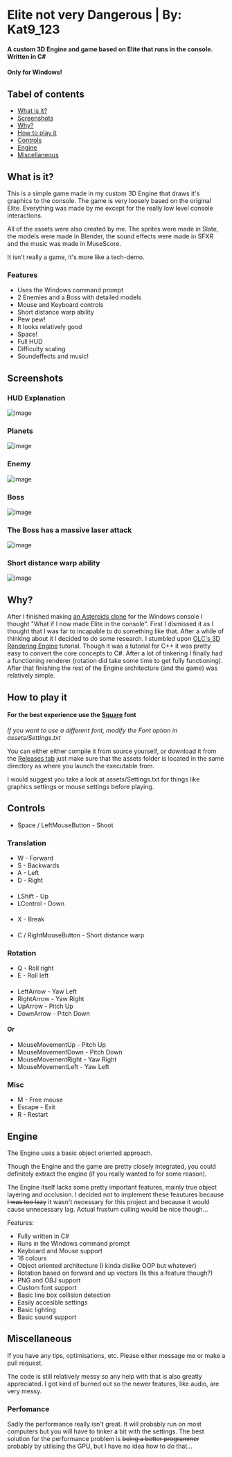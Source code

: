 # Elite not very Dangerous | By: Kat9_123
#### A custom 3D Engine and game based on Elite that runs in the console. Written in C#
#### Only for Windows!
## Tabel of contents
- [What is it?](#what-is-it)
- [Screenshots](#screenshots)
- [Why?](#why)
- [How to play it](#how-to-play-it)
- [Controls](#controls)
- [Engine](#engine)
- [Miscellaneous](#miscellaneous)


## What is it?
This is a simple game made in my custom 3D Engine that draws it's graphics to the console.
The game is very loosely based on the original Elite. 
Everything was made by me except for the really low level console interactions.

All of the assets were also created by me. The sprites were made in Slate, the models were made
in Blender, the sound effects were made in SFXR and the music was made in MuseScore.

It isn't really a game, it's more like a tech-demo.



### Features
- Uses the Windows command prompt
- 2 Enemies and a Boss with detailed models
- Mouse and Keyboard controls
- Short distance warp ability
- Pew pew!
- It looks relatively good
- Space!
- Full HUD
- Difficulty scaling
- Soundeffects and music!


## Screenshots
### HUD Explanation
![image](/screenshots/HUD.png)

### Planets
![image](/screenshots/Planets.png)

### Enemy
![image](/screenshots/Enemy.png)


### Boss
![image](/screenshots/Boss.png)

### The Boss has a massive laser attack
![image](/screenshots/BossLaser.png)

### Short distance warp ability
![image](/screenshots/Warp.png)

## Why?
After I finished making <a href="https://github.com/Kat9-123/Asteroids"> an Asteroids clone</a> for the Windows console
I thought "What if I now made Elite in the console". First I dismissed it as I thought
that I was far to incapable to do something like that. After a while of thinking about it I decided
to do some research. I stumbled upon 
<a href="https://www.youtube.com/watch?v=ih20l3pJoeU">OLC's 3D Rendering Engine</a> tutorial. Though
it was a tutorial for C++ it was pretty easy to convert the core concepts to C#. After a lot of 
tinkering I finally had a functioning renderer (rotation did take some time to get fully functioning).
After that finishing the rest of the Engine architecture (and the game) was relatively simple.



## How to play it
#### For the best experience use the <a href="https://strlen.com/square/">Square</a> font
<i>If you want to use a different font, modify the Font option in assets/Settings.txt</i>


You can either either compile it from source yourself, or download it from the <a href=https://github.com/Kat9-123/Elite/releases>Releases tab</a> just make sure that the assets folder is located in the same directory as where you launch the executable from.

I would suggest you take a look at assets/Settings.txt for things like graphics settings
or mouse settings before playing.



## Controls
- Space / LeftMouseButton - Shoot


### Translation
- W - Forward
- S - Backwards
- A - Left
- D - Right
####
- LShift - Up
- LControl - Down
####
- X - Break
####
- C / RightMouseButton - Short distance warp



### Rotation
- Q - Roll right
- E - Roll left
####
####
- LeftArrow - Yaw Left
- RightArrow - Yaw Right
- UpArrow - Pitch Up
- DownArrow - Pitch Down
#### Or
- MouseMovementUp - Pitch Up
- MouseMovementDown - Pitch Down
- MouseMovementRight - Yaw Right
- MouseMovementLeft - Yaw Left

### Misc
- M - Free mouse
- Escape - Exit
- R - Restart




## Engine
The Engine uses a basic object oriented approach.

Though the Engine and the game are pretty closely integrated, you could definitely extract the engine
(if you really wanted to for some reason). 

The Engine itself lacks some pretty important features,
mainly true object layering and occlusion. I decided not to implement these feautures because
<s>I was too lazy</s> it wasn't necessary for this project and because it would cause unnecessary lag.
Actual frustum culling would be nice though...


Features:
- Fully written in C#
- Runs in the Windows command prompt
- Keyboard and Mouse support
- 16 colours
- Object oriented architecture (I kinda dislike OOP but whatever)
- Rotation based on forward and up vectors (Is this a feature though?)
- PNG and OBJ support
- Custom font support
- Basic line box collision detection
- Easily accesible settings
- Basic lighting
- Basic sound support


## Miscellaneous
If you have any tips, optimisations, etc. Please either message me or make a pull request.

The code is still relatively messy so any help with that is also greatly appreciated. I got 
kind of burned out so the newer features, like audio, are very messy.

### Perfomance
Sadly the performance really isn't great. It will probably run on most computers
but you will have to tinker a bit with the settings. The best solution for the
performance problem is <s>being a better programmer</s> probably by utilising the GPU,
but I have no idea how to do that...
